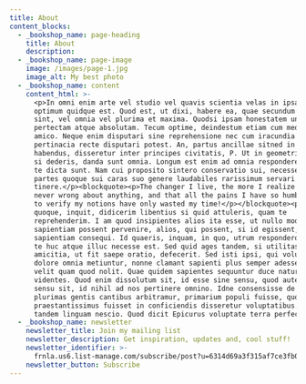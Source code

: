```yaml
---
title: About
content_blocks:
  - _bookshop_name: page-heading
    title: About
    description:
  - _bookshop_name: page-image
    image: /images/page-1.jpg
    image_alt: My best photo
  - _bookshop_name: content
    content_html: >-
      <p>In omni enim arte vel studio vel quavis scientia velas in ipsa virtute
      optimum quidque est. Quod est, ut dixi, habere ea, quae secundum naturam
      sint, vel omnia vel plurima et maxima. Quodsi ipsam honestatem undique
      pertectam atque absolutam. Tecum optime, deindestum etiam cum mediocri
      amico. Neque enim disputari sine reprehensione nec cum iracundia aut
      pertinacia recte disputari potest. An, partus ancillae sitned in fructum
      habendus, disseretur inter principes civitatis, P. Ut in geometria, prima
      si dederis, danda sunt omnia. Longum est enim ad omnia respondere, quae a
      te dicta sunt. Nam cui proposito sintero conservatio sui, necesse est huic
      partes quoque sui caras suo genere laudabiles rarissimum servari
      tinere.</p><blockquote><p>The changer I live, the more I realize that I am
      never wrong about anything, and that all the pains I have so humbly taken
      to verify my notions have only wasted my time!</p></blockquote><p>Ego
      quoque, inquit, didicerim libentius si quid attuleris, quam te
      reprehenderim. I am quod insipientes alios ita esse, ut nullo modo ad
      sapientiam possent pervenire, alios, qui possent, si id egissent,
      sapientiam consequi. Id quaeris, inquam, in quo, utrum respondero, verses
      te huc atque illuc necesse est. Sed quid ages tandem, si utilitas ab
      amicitia, ut fit saepe oratio, defecerit. Sed isti ipsi, qui voluptate et
      dolore omnia metiuntur, nonne clamant sapienti plus semper adesse quod
      velit quam quod nolit. Quae quidem sapientes sequuntur duce natura tamquam
      videntes. Quod enim dissolutum sit, id esse sine sensu, quod autem sine
      sensu sit, id nihil ad nos pertinere omnino. Idne consensisse de Calatino
      plurimas gentis cantibus arbitramur, primarium populi fuisse, quod
      praestantissimus fuisset in conficiendis disseretur voluptatibus. Utram
      tandem linguam nescio. Quod dicit Epicurus voluptate terra perfectio.</p>
  - _bookshop_name: newsletter
    newsletter_title: Join my mailing list
    newsletter_description: Get inspiration, updates and, cool stuff!
    newsletter_identifier: >-
      frnla.us6.list-manage.com/subscribe/post?u=6314d69a3f315af7ce3fb00a0&amp;id=3038727cc3
    newsletter_button: Subscribe
---
```



